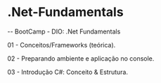 # .Net-Fundamentals

-- BootCamp - DIO: .Net Fundamentals

01 - Conceitos/Frameworks (teórica).

02 - Preparando ambiente e aplicação no console.

03 - Introdução C#: Conceito & Estrutura.
